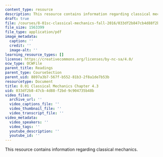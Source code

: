 ```yaml
---
content_type: resource
description: This resource contains information regarding classical mechanics.
draft: true
file: /courses/8-01sc-classical-mechanics-fall-2016/033df2b847cb4d88f2bd9c904735b48b_MIT8_01F16_chapter4.3.pdf
file_size: 1563399
file_type: application/pdf
image_metadata:
  caption: ''
  credit: ''
  image-alt: ''
learning_resource_types: []
license: https://creativecommons.org/licenses/by-nc-sa/4.0/
ocw_type: OCWFile
parent_title: Readings
parent_type: CourseSection
parent_uid: 8897a3b7-567f-b552-81b3-2f8a1de7b53b
resourcetype: Document
title: 8.01 Classical Mechanics Chapter 4.3
uid: 033df2b8-47cb-4d88-f2bd-9c904735b48b
video_files:
  archive_url: ''
  video_captions_file: ''
  video_thumbnail_file: ''
  video_transcript_file: ''
video_metadata:
  video_speakers: ''
  video_tags: ''
  youtube_description: ''
  youtube_id: ''
---
```

This resource contains information regarding classical mechanics.